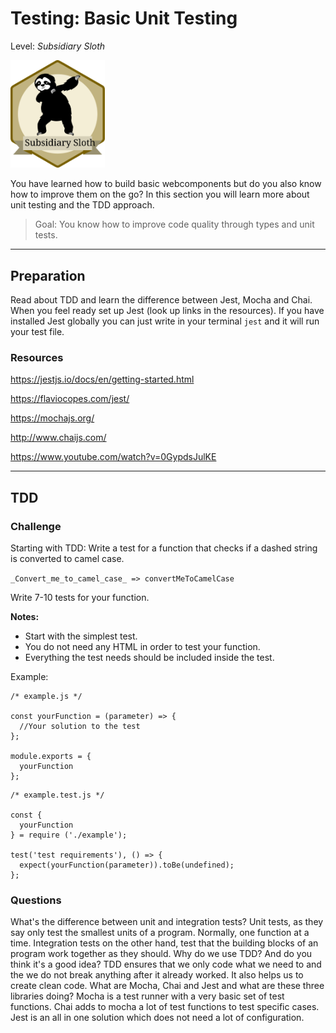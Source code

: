 # Testing: Basic Unit Testing
Level: *Subsidiary Sloth*

<img src="./assets/sloth_badge.svg" width="30%" height="auto" alt="subsidiary_sloth">

You have learned how to build basic webcomponents but do you also know how to improve them on the go? In this section you will learn more about unit testing and the TDD approach.

> Goal: You know how to improve code quality through types and unit tests.

---

## Preparation
Read about TDD and learn the difference between Jest, Mocha and Chai. When you feel ready set up Jest (look up links in the resources).
If you have installed Jest globally you can just write in your terminal `jest` and it will run your test file.

### Resources

https://jestjs.io/docs/en/getting-started.html

https://flaviocopes.com/jest/

https://mochajs.org/

http://www.chaijs.com/

https://www.youtube.com/watch?v=0GypdsJulKE

---
## TDD

### Challenge
Starting with TDD: Write a test for a function that checks if a dashed string is converted to camel case.

`_Convert_me_to_camel_case_ => convertMeToCamelCase`

Write 7-10 tests for your function.


**Notes:**
- Start with the simplest test.
- You do not need any HTML in order to test your function.
- Everything the test needs should be included inside the test.

Example:
```
/* example.js */

const yourFunction = (parameter) => {
  //Your solution to the test
};

module.exports = {
  yourFunction
};
```
```
/* example.test.js */

const {
  yourFunction
} = require ('./example');

test('test requirements'), () => {
  expect(yourFunction(parameter)).toBe(undefined);
};
```
### Questions
<questions-component>
  <question-component>What's the difference between unit and integration tests?</question-component>
  <answer-component>Unit tests, as they say only test the smallest units of a program. Normally, one function at a time. Integration tests on the other hand, test that the building blocks of an program work together as they should.</answer-component>
  <question-component>Why do we use TDD? And do you think it's a good idea?</question-component>
  <answer-component>TDD ensures that we only code what we need to and the we do not break anything after it already worked. It also helps us to create clean code.</answer-component>
  <question-component>What are Mocha, Chai and Jest and what are these three libraries doing?</question-component>
  <answer-component>Mocha is a test runner with a very basic set of test functions. Chai adds to mocha a lot of test functions to test specific cases. Jest is an all in one solution which does not need a lot of configuration.</answer-component>
</questions-component>

<authors-component v-bind:authors="[
    {
      username: 'SheepFromHeaven',
      name: 'Marc Emmanuel'
    },]"/>
